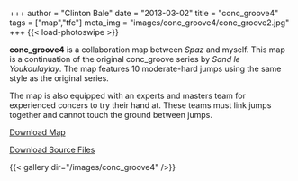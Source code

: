 +++
author = "Clinton Bale"
date = "2013-03-02"
title = "conc_groove4"
tags = ["map","tfc"]
meta_img = "images/conc_groove4/conc_groove2.jpg"
+++
{{< load-photoswipe >}}

**conc_groove4** is a collaboration map between *Spaz* and myself. This map is a continuation of the original conc\_groove series by *Sand le Youkoulaylay*. The map features 10 moderate-hard jumps using the same style as the original series.

The map is also equipped with an experts and masters team for experienced concers to try their hand at. These teams must link jumps together and cannot touch the ground between jumps.

[Download Map](/assets/conc_groove4/conc_groove4.rar)

[Download Source Files](/assets/conc_groove4/conc_groove4_source.zip)

{{< gallery dir="/images/conc_groove4" />}}
